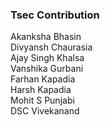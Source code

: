 ### Tsec Contribution 
Akanksha Bhasin<br>
Divyansh Chaurasia<br>
Ajay Singh Khalsa<br/>
Vanshika Gurbani<br/>
Farhan Kapadia<br/>
Harsh Kapadia <br/>
Mohit S Punjabi <br/>
DSC Vivekanand <br/>
